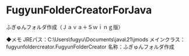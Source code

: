 # FugyunFolderCreatorForJava
ふぎゅんフォルダ作成（Ｊａｖａ＋Ｓｗｉｎｇ版）

◆メモ
JREパス：C:\Users\fugyu\Documents\java\21\jmods
メインクラス：fugyunfoldercreator.FugyunFolderCreator
名称：ふぎゅんフォルダ作成
